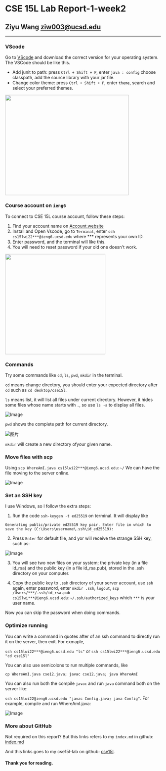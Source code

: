 # CSE 15L Lab Report-1-week2

## Ziyu Wang ziw003@ucsd.edu
-----
### VScode
Go to [VScode](https://code.visualstudio.com/) and download the correct version for your operating system. The VSCode should be like this.
* Add junit to path: press `Ctrl + Shift + P`, enter `java : config` choose classpath, add the source library with your jar file.
* Change color theme: press `Ctrl + Shift + P`, enter `theme`, search and select your preferred themes.

<img src="https://user-images.githubusercontent.com/57332517/149253827-9929a540-a25c-4b22-806b-e24279a0f494.png" width="400" height="324">

### Course account on `ieng6`
To connect to CSE 15L course account, follow these steps:

1. Find your account name on [Account.website](https://sdacs.ucsd.edu/~icc/index.php)
2. Install and Open Vscode, go to `Terminal`, enter `ssh cs15lwi22***@ieng6.ucsd.edu` where *** represents your own ID.
3. Enter password, and the terminal will like this.
4. You will need to reset password if your old one doesn't work.
<img src="https://user-images.githubusercontent.com/57332517/149253376-b4cba662-0d67-467a-b678-fe5d02c1975d.png" width="324" height="324">

### Commands
Try some commands like `cd`, `ls`, `pwd`, `mkdir` in the terminal.

`cd` means change directory, you should enter your expected directory after `cd` such as ```cd desktop/cse15l```.

`ls` means list, it will list all files under current directory. However, it hides some files whose name starts with `.`, so use `ls -a` to display all files.

![Image](https://user-images.githubusercontent.com/57332517/149254621-995667fb-995f-4822-87a5-a2ecaf8b8e46.png)

`pwd` shows the complete path for current directory.

![图片](https://user-images.githubusercontent.com/57332517/149254753-fc655500-d905-45f8-94a4-467f041e8f5b.png)

`mkdir` will create a new directory ofyour given name.

### Move files with scp

Using `scp WhereAmI.java cs15lwi22***@ieng6.ucsd.edu:~/` We can have the file moving to the server online.

![Image](https://user-images.githubusercontent.com/57332517/149255627-e7da6c7f-d23d-42a7-8ecc-3095f76aba7b.png)

### Set an SSH key
I use Windows, so I follow the extra steps:

1. Run the code `ssh-keygen -t ed25519` on terminal. It will display like 

```Generating public/private ed25519 key pair. Enter file in which to save the key (C:\Users\username\.ssh\id_ed25519):```

2. Press `Enter` for default file, and yor will receive the strange SSH key, such as:

![Image](https://user-images.githubusercontent.com/57332517/149256053-0164d7ef-a42e-46cf-b719-19589446150d.png)

3. You will see two new files on your system; the private key (in a file id_rsa) and the public key (in a file id_rsa.pub), stored in the .ssh directory on your computer.

4. Copy the public key to `.ssh` directory of your server account, use `ssh` again, enter password, enter `mkdir .ssh`, `logout`, `scp /Users/***/.ssh/id_rsa.pub cs15lwi***@ieng6.ucsd.edu:~/.ssh/authorized_keys` which `***` is your user name.

Now you can skip the password when doing commands.

### Optimize running
You can write a command in quotes after of an ssh command to directly run it on the server, then exit. For exmaple,

`ssh cs15lwi22***@ieng6.ucsd.edu "ls"` or `ssh cs15lwi22***@ieng6.ucsd.edu "cd cse15l"`

You can also use semicolons to run multiple commands, like

`cp WhereAmI.java cse12.java; javac cse12.java; java WhereAmI`

You can also run both the compile `javac` and run `java` command both on the server like:

`ssh cs15lwi22@ieng6.ucsd.edu "javac Config.java; java Config"`. For example, compile and run WhereAmI.java:

![Image](https://user-images.githubusercontent.com/57332517/149257249-9ddcd679-8863-4f91-842c-f88ce463400a.png)

### More about GitHub
Not required on this report? 
But this links refers to my `index.md` in github: [index.md](https://github.com/ZiyuWang0113/cse15l-lab-reports/blob/main/index.md.)

And this links goes to my cse15l-lab on github: [cse15l](https://github.com/ZiyuWang0113/cse15l-lab-reports).

#### Thank you for reading. #### 
